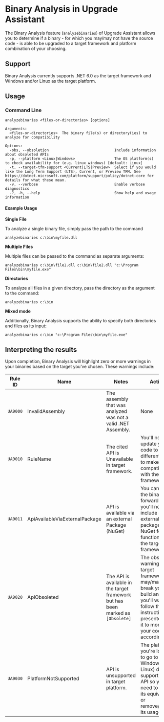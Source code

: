 # Binary Analysis in Upgrade Assistant

The Binary Analysis feature (`analyzebinaries`) of Upgrade Assistant allows you to determine if a binary - for which you may/may not have the source code - is able to be upgraded to a target framework and platform combination of your choosing.

## Support

Binary Analysis currently supports .NET 6.0 as the target framework and Windows and/or Linux as the target platform.

## Usage

### Command Line

```
analyzebinaries <files-or-directories> [options]

Arguments:
  <files-or-directories>  The binary file(s) or directory(ies) to analyze for compatibility

Options:
  -obs, --obsoletion                              Include information about obsoleted APIs
  -p, --platform <Linux|Windows>                  The OS platform(s) to check availability for (e.g. linux windows) [default: Linux]
  -t, --target-tfm-support <Current|LTS|Preview>  Select if you would like the Long Term Support (LTS), Current, or Preview TFM. See https://dotnet.microsoft.com/platform/support/policy/dotnet-core for details for what these mean.
  -v, --verbose                                   Enable verbose diagnostics
  -?, -h, --help                                  Show help and usage information
```

#### Example Usage

**Single File**

To analyze a single binary file, simply pass the path to the command

`analyzebinaries c:\bin\myfile.dll`

**Multiple Files**

Multiple files can be passed to the command as separate arguments:

`analyzebinaries c:\bin\file1.dll c:\bin\file2.dll "c:\Program Files\bin\myfile.exe"`

**Directories**

To analyze all files in a given directory, pass the directory as the argument to the command:

`analyzebinaries c:\bin`

**Mixed mode**

Additionally, Binary Analysis supports the ability to specify both directories and files as its input:

`analyzebinaries c:\bin "c:\Program Files\bin\myfile.exe"`

## Interpreting the results

Upon completion, Binary Analysis will highlight zero or more warnings in your binaries based on the target you've chosen. These warnings include:

Rule ID | Name | Notes | Action
-|-|-|-
`UA9000` | InvalidAssembly | The assembly that was analyzed was not a valid .NET Assembly. | None
`UA9010` | RuleName | The cited API is Unavailable in target framework. | You'll need to update your code to use a different API to make it compatible with the target framework.
`UA9011` | ApiAvailableViaExternalPackage | API is available via an external Package (NuGet) | You can bring the binary forward but you'll need to include an external package from NuGet for it to function on the target framework.
`UA9020` | ApiObsoleted | The API is available in the target framework but has been marked as `[Obsolete]` | The obsolete warning in the target framework may/may not break your build and you'll want to follow the instructions presented by it to modify your code accordingly.
`UA9030` | PlatformNotSupported | API is unsupported in target platform. | The platform you're looking to go to (e.g., Windows, Linux) doens't support the API so you'll need to find its equivalent, or remove/`#IFDEF` its usage.
